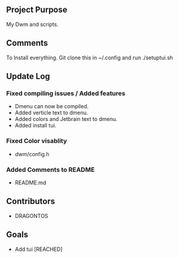## Project Purpose
My Dwm and scripts.

## Comments
To Install everything.
Git clone this in ~/.config and run ./setuptui.sh

## Update Log
### Fixed compiling issues / Added features
+ Dmenu can now be compiled.
+ Added verticle text to dmenu.
+ Added colors and Jetbrain text to dmenu.
+ Added install tui.

### Fixed Color visablity
+ dwm/config.h

### Added Comments to README
+ README.md

## Contributors
- DRAGONTOS

## Goals
 - Add tui [REACHED]
